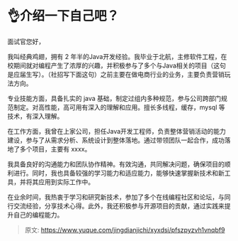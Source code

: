 # 👌介绍一下自己吧？

面试官您好，

我叫经典鸡翅，拥有 2 年半的Java开发经验。我毕业于北航，主修软件工程，在校期间就对编程产生了浓厚的兴趣，并积极参与了多个与Java相关的项目（这句是应届生写）。（社招写下面这句）之前主要在做电商行业的业务，主要负责营销玩法方向。

专业技能方面，具备扎实的 java 基础，制定过组内多种规范，参与公司跨部门规范制定。对高性能，高可用有深入的理解和应用。擅长多线程，缓存，mysql 等技术，有深入理解。

在工作方面，我曾在上家公司，担任Java开发工程师，负责整体营销活动的能力建设，参与了从需求分析、系统设计到整体落地。通过带领团队一起合作，成功落地了多个项目，主要有 xxxx。

我具备良好的沟通能力和团队协作精神。有效沟通，共同解决问题，确保项目的顺利进行。同时，我也具备较强的学习能力和适应能力，能够快速掌握新技术和新工具，并将其应用到实际工作中。

在业余时间，我热衷于学习和研究新技术，参加了多个在线编程社区和论坛，与同行交流经验，分享技术心得。此外，我还积极参与开源项目的贡献，通过实践来提升自己的编程能力。



> 原文: <https://www.yuque.com/jingdianjichi/xyxdsi/pfszpyzvh1vnqbf9>